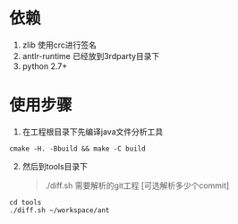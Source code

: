 # 依赖 #
1. zlib 使用crc进行签名
2. antlr-runtime 已经放到3rdparty目录下
3. python 2.7+

# 使用步骤 #

1. 在工程根目录下先编译java文件分析工具

``` shell
cmake -H. -Bbuild && make -C build
```

2. 然后到tools目录下

    > ./diff.sh 需要解析的git工程 [可选解析多少个commit]

``` shell
cd tools
./diff.sh ~/workspace/ant
```